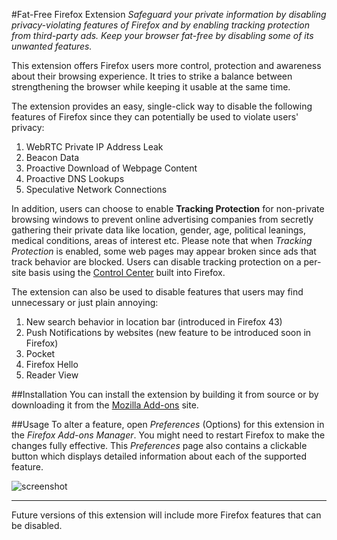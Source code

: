 #Fat-Free Firefox Extension
*Safeguard your private information by disabling privacy-violating features of Firefox and by enabling tracking protection from third-party ads. Keep your browser fat-free by disabling some of its unwanted features.*

This extension offers Firefox users more control, protection and awareness about their browsing experience. It tries to strike a balance between strengthening the browser while keeping it usable at the same time.

The extension provides an easy, single-click way to disable the following features of Firefox since they can potentially be used to violate users' privacy:  
1. WebRTC Private IP Address Leak  
2. Beacon Data  
3. Proactive Download of Webpage Content  
4. Proactive DNS Lookups  
5. Speculative Network Connections  
  

In addition, users can choose to enable **Tracking Protection** for non-private browsing windows to prevent online advertising companies from secretly gathering their private data like location, gender, age, political leanings, medical conditions, areas of interest etc. Please note that when *Tracking Protection* is enabled, some web pages may appear broken since ads that track behavior are blocked. Users can disable tracking protection on a per-site basis using the [Control Center](https://support.mozilla.org/en-US/kb/control-center-site-privacy-and-security-firefox) built into Firefox.

The extension can also be used to disable features that users may find unnecessary or just plain annoying:  
1. New search behavior in location bar (introduced in Firefox 43)  
2. Push Notifications by websites (new feature to be introduced soon in Firefox)  
3. Pocket  
4. Firefox Hello  
5. Reader View

##Installation
You can install the extension by building it from source or by downloading it from the [Mozilla Add-ons](https://addons.mozilla.org/en-US/firefox/addon/fat-free-firefox/) site.

##Usage
To alter a feature, open *Preferences* (Options) for this extension in the *Firefox Add-ons Manager*. You might need to restart Firefox to make the changes fully effective. This *Preferences* page also contains a clickable button which displays detailed information about each of the supported feature.  
  
![screenshot](https://addons.cdn.mozilla.net/user-media/previews/full/169/169670.png?modified=1450896694)
  
***  

Future versions of this extension will include more Firefox features that can be disabled.